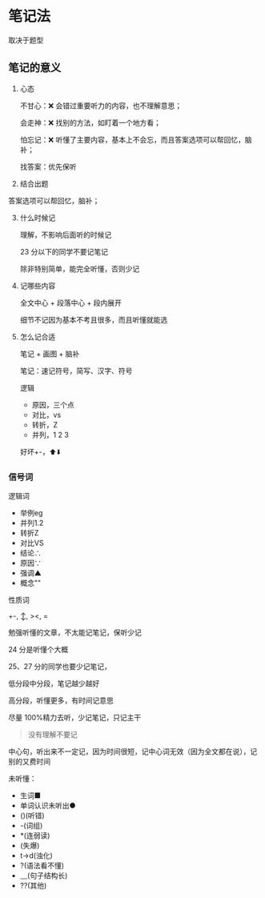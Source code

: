 # 笔记法

取决于题型

## 笔记的意义

1. 心态

   不甘心：❌ 会错过重要听力的内容，也不理解意思；

   会走神：❌ 找别的方法，如盯着一个地方看；

   怕忘记：❌ 听懂了主要内容，基本上不会忘，而且答案选项可以帮回忆，脑补；

   找答案：优先保听

2. 结合出题

答案选项可以帮回忆，脑补；

3. 什么时候记

   理解，不影响后面听的时候记

   23 分以下的同学不要记笔记

   除非特别简单，能完全听懂，否则少记

4. 记哪些内容

   全文中心 + 段落中心 + 段内展开

   细节不记因为基本不考且很多，而且听懂就能选

5. 怎么记合适

   笔记 + 画图 + 脑补

   笔记：速记符号，简写、汉字、符号

   逻辑

   - 原因，三个点
   - 对比，vs
   - 转折，Z
   - 并列，1 2 3

   好坏+-，⬆️⬇️

### 信号词

逻辑词

- 举例eg
- 并列1.2
- 转折Z
- 对比VS
- 结论∴
- 原因∵
- 强调▲
- 概念""

性质词

+-, ↕️, ><, =



勉强听懂的文章，不太能记笔记，保听少记

24 分是听懂个大概

25、27 分的同学也要少记笔记，

低分段中分段，笔记越少越好

高分段，听懂更多，有时间记意思

尽量 100%精力去听，少记笔记，只记主干

> 没有理解不要记

中心句，听出来不一定记，因为时间很短，记中心词无效（因为全文都在说），记别的又费时间



未听懂：

- 生词■
- 单词认识未听出●
- ()(听错)
- -(词组)
- *(连弱读)
- \(失爆)
- t→d(浊化)
- ?(语法看不懂)
- ﹏(句子结构长)
- ??(其他)
